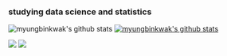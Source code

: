 ### studying data science and statistics

![myungbinkwak's github stats](https://github-readme-stats.vercel.app/api?username=myungbinkwak&show_icons=true)
[![myungbinkwak's github stats](https://github-readme-stats.vercel.app/api/top-langs/?username=myungbinkwak&show_icons=true&hide_border=true&title_color=004386&icon_color=004386&layout=compact)](https://github.com/myungbinkwak)

<img src="https://img.shields.io/badge/R-276DC3?style=flat-square&logo=R&logoColor=white"/></a>
<img src="https://img.shields.io/badge/Python-3766AB?style=flat-square&logo=Python&logoColor=white"/></a>
